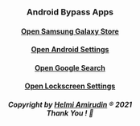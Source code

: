 
<h3 align="center">Android Bypass Apps</h3>

<h4 align="center"><a href="https://www.samsung.com/id/apps/galaxy-store/">Open Samsung Galaxy Store</a></h4>
<h4 align="center"><a href="intent://com.android.settings/#Intent;scheme=android-app;end">Open Android Settings</a></h4>
<h4 align="center"><a href="intent://com.google.android.googlequicksearchbox/#Intent;scheme=android-app;end">Open Google Search</a></h4>
<h4 align="center"><a href="intent://com.google.android.gms/#Intent;scheme=promote_smartlock_scheme;end">Open Lockscreen Settings</a></h4>

<h5 align="center">Copyright by <a href="http://www.helmiau.com">Helmi Amirudin</a> ® 2021 <br> Thank You ! 🤝</h5>
